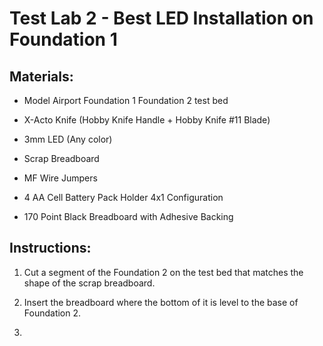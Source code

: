 # Test Lab 2 - Best LED Installation on Foundation 1

## Materials:

* Model Airport Foundation 1 Foundation 2 test bed

* X-Acto Knife (Hobby Knife Handle + Hobby Knife #11 Blade)

* 3mm LED (Any color)

* Scrap Breadboard

* MF Wire Jumpers

* 4 AA Cell Battery Pack Holder 4x1 Configuration

* 170 Point Black Breadboard with Adhesive Backing

## Instructions:

1. Cut a segment of the Foundation 2 on the test bed that matches the shape of the scrap breadboard.

1. Insert the breadboard where the bottom of it is level to the base of Foundation 2.

1. 